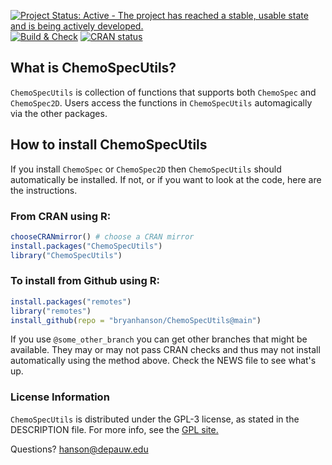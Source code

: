 <!-- Each image below is embedded in an empty link which gives space around each badge -->

[![Project Status: Active - The project has reached a stable, usable state and is being actively developed.](http://www.repostatus.org/badges/latest/active.svg)]() [![Build & Check](https://github.com/bryanhanson/ChemoSpecUtils/workflows/Build-Check/badge.svg)]() [![CRAN status](https://www.r-pkg.org/badges/version-last-release/ChemoSpecUtils)]()

## What is ChemoSpecUtils?

`ChemoSpecUtils` is  collection of functions that supports both `ChemoSpec` and `ChemoSpec2D`.  Users access the functions in `ChemoSpecUtils` automagically via the other packages.

## How to install ChemoSpecUtils

If you install `ChemoSpec` or `ChemoSpec2D` then `ChemoSpecUtils` should automatically be installed.  If not, or if you want to look at the code, here are the instructions.

### From CRAN using R:

````r
chooseCRANmirror() # choose a CRAN mirror
install.packages("ChemoSpecUtils")
library("ChemoSpecUtils")
````

### To install from Github using R:

````r
install.packages("remotes")
library("remotes")
install_github(repo = "bryanhanson/ChemoSpecUtils@main")
````

If you use `@some_other_branch` you can get other branches that might be available.  They may or may not pass CRAN checks and thus may not install automatically using the method above.  Check the NEWS file to see what's up.

### License Information

`ChemoSpecUtils` is distributed under the GPL-3 license, as stated in the DESCRIPTION file.  For more info, see the [GPL site.](https://gnu.org/licenses/gpl.html)

Questions?  hanson@depauw.edu
